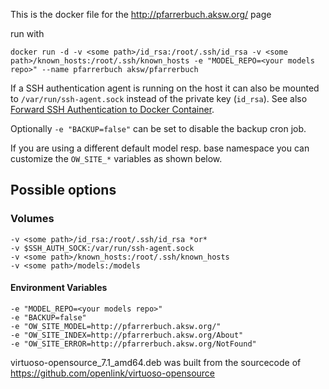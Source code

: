 This is the docker file for the http://pfarrerbuch.aksw.org/ page

run with

    docker run -d -v <some path>/id_rsa:/root/.ssh/id_rsa -v <some path>/known_hosts:/root/.ssh/known_hosts -e "MODEL_REPO=<your models repo>" --name pfarrerbuch aksw/pfarrerbuch

If a SSH authentication agent is running on the host it can also be mounted to `/var/run/ssh-agent.sock` instead of the private key (`id_rsa`).
See also [Forward SSH Authentication to Docker Container](https://natanael.arndt.xyz/2017/06/23/Forward-SSH-Authentication-To-Docker-Container).

Optionally `-e "BACKUP=false"` can be set to disable the backup cron job.

If you are using a different default model resp. base namespace you can customize the `OW_SITE_*` variables as shown below.

## Possible options

### Volumes

    -v <some path>/id_rsa:/root/.ssh/id_rsa *or*
    -v $SSH_AUTH_SOCK:/var/run/ssh-agent.sock
    -v <some path>/known_hosts:/root/.ssh/known_hosts
    -v <some path>/models:/models

#### Environment Variables

    -e "MODEL_REPO=<your models repo>"
    -e "BACKUP=false"
    -e "OW_SITE_MODEL=http://pfarrerbuch.aksw.org/"
    -e "OW_SITE_INDEX=http://pfarrerbuch.aksw.org/About"
    -e "OW_SITE_ERROR=http://pfarrerbuch.aksw.org/NotFound"

virtuoso-opensource_7.1_amd64.deb was built from the sourcecode of https://github.com/openlink/virtuoso-opensource
